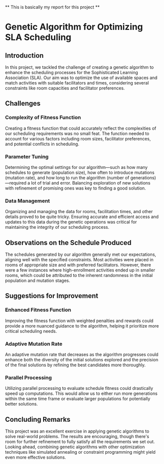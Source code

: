** This is basically my report for this project **

# Genetic Algorithm for Optimizing SLA Scheduling


## Introduction

In this project, we tackled the challenge of creating a genetic algorithm to enhance the scheduling processes for the Sophisticated Learning Association (SLA). Our aim was to optimize the use of available spaces and match activities with suitable facilitators and times, considering several constraints like room capacities and facilitator preferences.

## Challenges

### Complexity of Fitness Function
Creating a fitness function that could accurately reflect the complexities of our scheduling requirements was no small feat. The function needed to account for various factors including room sizes, facilitator preferences, and potential conflicts in scheduling.

### Parameter Tuning
Determining the optimal settings for our algorithm—such as how many schedules to generate (population size), how often to introduce mutations (mutation rate), and how long to run the algorithm (number of generations)—required a lot of trial and error. Balancing exploration of new solutions with refinement of promising ones was key to finding a good solution.

### Data Management
Organizing and managing the data for rooms, facilitation times, and other details proved to be quite tricky. Ensuring accurate and efficient access and updates to this data during the genetic operations was critical for maintaining the integrity of our scheduling process.

## Observations on the Schedule Produced

The schedules generated by our algorithm generally met our expectations, aligning well with the specified constraints. Most activities were placed in rooms of appropriate size and with preferred facilitators. However, there were a few instances where high-enrollment activities ended up in smaller rooms, which could be attributed to the inherent randomness in the initial population and mutation stages.

## Suggestions for Improvement

### Enhanced Fitness Function
Improving the fitness function with weighted penalties and rewards could provide a more nuanced guidance to the algorithm, helping it prioritize more critical scheduling needs.

### Adaptive Mutation Rate
An adaptive mutation rate that decreases as the algorithm progresses could enhance both the diversity of the initial solutions explored and the precision of the final solutions by refining the best candidates more thoroughly.

### Parallel Processing
Utilizing parallel processing to evaluate schedule fitness could drastically speed up computations. This would allow us to either run more generations within the same time frame or evaluate larger populations for potentially better solutions.

## Concluding Remarks

This project was an excellent exercise in applying genetic algorithms to solve real-world problems. The results are encouraging, though there's room for further refinement to fully satisfy all the requirements we set out. Looking ahead, combining genetic algorithms with other optimization techniques like simulated annealing or constraint programming might yield even more effective solutions.

